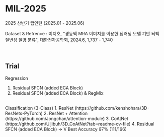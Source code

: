 # MIL-2025
2025 상반기 랩인턴 (2025.01 - 2025.06)

Dataset & Refrence : 이지호, "경동맥 MRA 이미지를 이용한 딥러닝 모델 기반 뇌백질변성 질병 분류", 대한전자공학회, 2024.6, 1,737 - 1,740
<br>
<br>
<br>
## Trial
Regression
1. Residual SFCN (added ECA Block)
2. Residual SFCN (added ECA Block) & RegMix
<br>
Classification (3-Class)
1. ResNet (https://github.com/kenshohara/3D-ResNets-PyTorch)
2. ResNet + Attention (https://github.com/Jongchan/attention-module)
3. CoAtNet (https://github.com/Uljibuh/3D_CoAtNet?tab=readme-ov-file)
4. Residual SFCN (added ECA Block)  -> V Best Accuracy 67% (111/166) 
